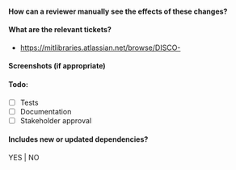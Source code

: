

#### How can a reviewer manually see the effects of these changes?

#### What are the relevant tickets?
- https://mitlibraries.atlassian.net/browse/DISCO-

#### Screenshots (if appropriate)

#### Todo:
- [ ] Tests
- [ ] Documentation
- [ ] Stakeholder approval

#### Includes new or updated dependencies?
YES | NO
